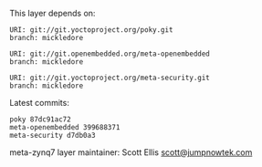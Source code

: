 This layer depends on:

    URI: git://git.yoctoproject.org/poky.git
    branch: mickledore

    URI: git://git.openembedded.org/meta-openembedded
    branch: mickledore

    URI: git://git.yoctoproject.org/meta-security.git
    branch: mickledore

Latest commits:

    poky 87dc91ac72
    meta-openembedded 399688371
    meta-security d7db0a3

meta-zynq7 layer maintainer: Scott Ellis <scott@jumpnowtek.com>
